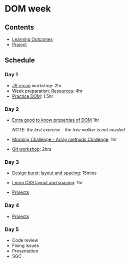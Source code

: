 # DOM week

## Contents

- [Learning Outcomes](./learning-outcomes.md)
- [Project](./project.md)

## Schedule

### Day 1

- [JS recap](https://github.com/WebAhead/js-recap) workshop: 2hr
- Week preparation: [Resources](./resources.md): 4hr
- [Practice DOM](https://github.com/WebAhead/practice-dom): 1.5hr

### Day 2

- [Extra good to know properties of DOM](https://dom-tutorials.appspot.com/static/1.html) 1hr

  _NOTE: the last exercise - the tree walker is not needed_

- [Morning Challenge - Array methods Challenge](https://github.com/WebAhead/array-methods): 1hr

- [Git workshop](https://github.com/foundersandcoders/git-workflow-workshop-for-two): 2hrs

### Day 3

- [Design burst: layout and spacing](http://facresources.com/slides/design-burst-week2.html#/): 15mins
- [Learn CSS layout and spacing](https://github.com/bobbysebolao/learn-css-flexbox): 1hr

- [Projects](https://github.com/WebAhead/master-reference/blob/master/coursebook/week-2/project.md)

### Day 4

- [Projects](https://github.com/WebAhead/master-reference/blob/master/coursebook/week-2/project.md)

### Day 5

- Code review
- Fixing issues
- Presentation
- SGC
